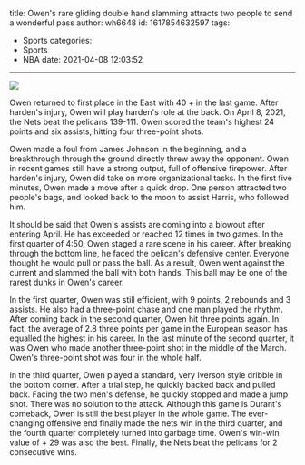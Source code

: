title: Owen's rare gliding double hand slamming attracts two people to send a wonderful pass
author: wh6648
id: 1617854632597
tags: 
- Sports
categories: 
- Sports
- NBA
date: 2021-04-08 12:03:52
---
![](https://p2.itc.cn/images01/20210408/29c1325a67904777a4dd4348e90aaf84.jpeg)


Owen returned to first place in the East with 40 + in the last game. After harden's injury, Owen will play harden's role at the back. On April 8, 2021, the Nets beat the pelicans 139-111. Owen scored the team's highest 24 points and six assists, hitting four three-point shots.

Owen made a foul from James Johnson in the beginning, and a breakthrough through the ground directly threw away the opponent. Owen in recent games still have a strong output, full of offensive firepower. After harden's injury, Owen did take on more organizational tasks. In the first five minutes, Owen made a move after a quick drop. One person attracted two people's bags, and looked back to the moon to assist Harris, who followed him.

It should be said that Owen's assists are coming into a blowout after entering April. He has exceeded or reached 12 times in two games. In the first quarter of 4:50, Owen staged a rare scene in his career. After breaking through the bottom line, he faced the pelican's defensive center. Everyone thought he would pull or pass the ball. As a result, Owen went against the current and slammed the ball with both hands. This ball may be one of the rarest dunks in Owen's career.

In the first quarter, Owen was still efficient, with 9 points, 2 rebounds and 3 assists. He also had a three-point chase and one man played the rhythm. After coming back in the second quarter, Owen hit three points again. In fact, the average of 2.8 three points per game in the European season has equalled the highest in his career. In the last minute of the second quarter, it was Owen who made another three-point shot in the middle of the March. Owen's three-point shot was four in the whole half.

In the third quarter, Owen played a standard, very Iverson style dribble in the bottom corner. After a trial step, he quickly backed back and pulled back. Facing the two men's defense, he quickly stopped and made a jump shot. There was no solution to the attack. Although this game is Durant's comeback, Owen is still the best player in the whole game. The ever-changing offensive end finally made the nets win in the third quarter, and the fourth quarter completely turned into garbage time. Owen's win-win value of + 29 was also the best. Finally, the Nets beat the pelicans for 2 consecutive wins.

